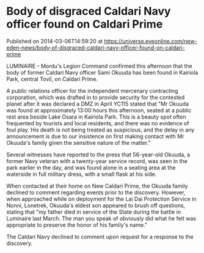 # Body of disgraced Caldari Navy officer found on Caldari Prime
Published on 2014-03-06T14:59:20 at https://universe.eveonline.com/new-eden-news/body-of-disgraced-caldari-navy-officer-found-on-caldari-prime

LUMINAIRE - Mordu's Legion Command confirmed this afternoon that the body of former Caldari Navy officer Sami Okuuda has been found in Kairiola Park, central Tovil, on Caldari Prime.

A public relations officer for the independent mercenary contracting corporation, which was drafted in to provide security for the contested planet after it was declared a DMZ in April YC115 stated that "Mr Okuuda was found at approximately 13:00 hours this afternoon, seated at a public rest area beside Lake Osara in Kairiola Park. This is a beauty spot often frequented by tourists and local residents, and there was no evidence of foul play. His death is not being treated as suspicious, and the delay in any announcement is due to our insistence on first making contact with Mr Okuuda's family given the sensitive nature of the matter."

Several witnesses have reported to the press that 56-year-old Okuuda, a former Navy veteran with a twenty-year service record, was seen in the park earlier in the day, and was found alone in a seating area at the waterside in full military dress, with a small flask at his side.

When contacted at their home on New Caldari Prime, the Okuuda family declined to comment regarding events prior to the discovery. However, when approached while on deployment for the Lai Dai Protection Service in Nonni, Lonetrek, Okuuda's eldest son appeared to brush off questions, stating that "my father died in service of the State during the battle in Luminaire last March. The man you speak of obviously did what he felt was appropriate to preserve the honor of his family's name."

The Caldari Navy declined to comment upon request for a response to the discovery.
